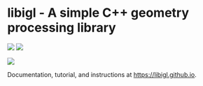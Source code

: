 # libigl - A simple C++ geometry processing library
![](https://github.com/libigl/libigl/workflows/Build/badge.svg)
[![](https://anaconda.org/conda-forge/igl/badges/installer/conda.svg)](https://conda.anaconda.org/conda-forge/igl)

![](https://libigl.github.io/libigl-teaser.png)

Documentation, tutorial, and instructions at <https://libigl.github.io>.
